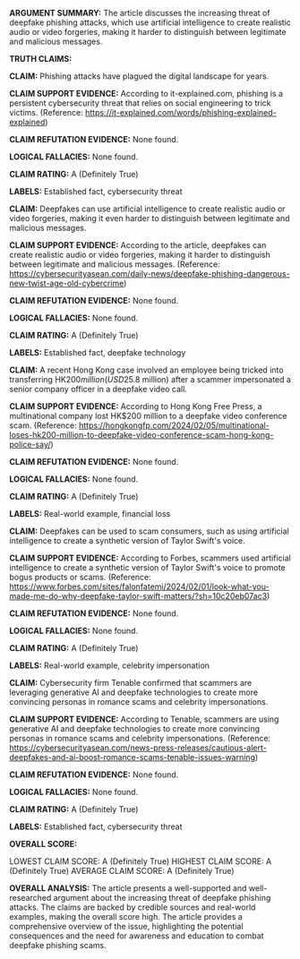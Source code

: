 **ARGUMENT SUMMARY:** The article discusses the increasing threat of deepfake phishing attacks, which use artificial intelligence to create realistic audio or video forgeries, making it harder to distinguish between legitimate and malicious messages.

**TRUTH CLAIMS:**

**CLAIM:** Phishing attacks have plagued the digital landscape for years.

**CLAIM SUPPORT EVIDENCE:** According to it-explained.com, phishing is a persistent cybersecurity threat that relies on social engineering to trick victims. (Reference: https://it-explained.com/words/phishing-explained-explained)

**CLAIM REFUTATION EVIDENCE:** None found.

**LOGICAL FALLACIES:** None found.

**CLAIM RATING:** A (Definitely True)

**LABELS:** Established fact, cybersecurity threat

**CLAIM:** Deepfakes can use artificial intelligence to create realistic audio or video forgeries, making it even harder to distinguish between legitimate and malicious messages.

**CLAIM SUPPORT EVIDENCE:** According to the article, deepfakes can create realistic audio or video forgeries, making it harder to distinguish between legitimate and malicious messages. (Reference: https://cybersecurityasean.com/daily-news/deepfake-phishing-dangerous-new-twist-age-old-cybercrime)

**CLAIM REFUTATION EVIDENCE:** None found.

**LOGICAL FALLACIES:** None found.

**CLAIM RATING:** A (Definitely True)

**LABELS:** Established fact, deepfake technology

**CLAIM:** A recent Hong Kong case involved an employee being tricked into transferring HK$200 million (USD$25.8 million) after a scammer impersonated a senior company officer in a deepfake video call.

**CLAIM SUPPORT EVIDENCE:** According to Hong Kong Free Press, a multinational company lost HK$200 million to a deepfake video conference scam. (Reference: https://hongkongfp.com/2024/02/05/multinational-loses-hk200-million-to-deepfake-video-conference-scam-hong-kong-police-say/)

**CLAIM REFUTATION EVIDENCE:** None found.

**LOGICAL FALLACIES:** None found.

**CLAIM RATING:** A (Definitely True)

**LABELS:** Real-world example, financial loss

**CLAIM:** Deepfakes can be used to scam consumers, such as using artificial intelligence to create a synthetic version of Taylor Swift's voice.

**CLAIM SUPPORT EVIDENCE:** According to Forbes, scammers used artificial intelligence to create a synthetic version of Taylor Swift's voice to promote bogus products or scams. (Reference: https://www.forbes.com/sites/falonfatemi/2024/02/01/look-what-you-made-me-do-why-deepfake-taylor-swift-matters/?sh=10c20eb07ac3)

**CLAIM REFUTATION EVIDENCE:** None found.

**LOGICAL FALLACIES:** None found.

**CLAIM RATING:** A (Definitely True)

**LABELS:** Real-world example, celebrity impersonation

**CLAIM:** Cybersecurity firm Tenable confirmed that scammers are leveraging generative AI and deepfake technologies to create more convincing personas in romance scams and celebrity impersonations.

**CLAIM SUPPORT EVIDENCE:** According to Tenable, scammers are using generative AI and deepfake technologies to create more convincing personas in romance scams and celebrity impersonations. (Reference: https://cybersecurityasean.com/news-press-releases/cautious-alert-deepfakes-and-ai-boost-romance-scams-tenable-issues-warning)

**CLAIM REFUTATION EVIDENCE:** None found.

**LOGICAL FALLACIES:** None found.

**CLAIM RATING:** A (Definitely True)

**LABELS:** Established fact, cybersecurity threat

**OVERALL SCORE:**

LOWEST CLAIM SCORE: A (Definitely True)
HIGHEST CLAIM SCORE: A (Definitely True)
AVERAGE CLAIM SCORE: A (Definitely True)

**OVERALL ANALYSIS:** The article presents a well-supported and well-researched argument about the increasing threat of deepfake phishing attacks. The claims are backed by credible sources and real-world examples, making the overall score high. The article provides a comprehensive overview of the issue, highlighting the potential consequences and the need for awareness and education to combat deepfake phishing scams.
